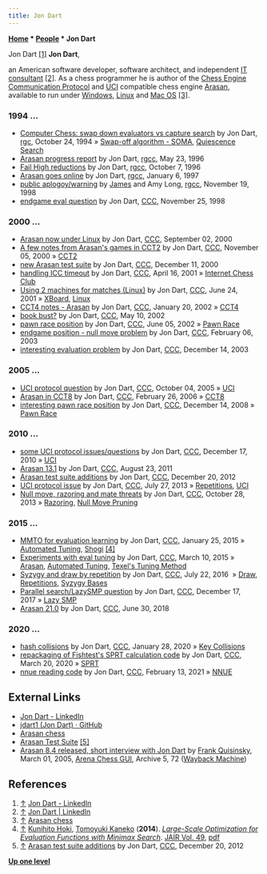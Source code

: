 ```yaml
---
title: Jon Dart
---
```

**[Home](Home "Home") \* [People](People "People") \* Jon Dart**



 [](https://www.linkedin.com/pub/jon-dart/3/382/b7) Jon Dart <a id="cite-note-1" href="#cite-ref-1">[1]</a> 
**Jon Dart**,  

an American software developer, software architect, and independent [IT consultant](https://en.wikipedia.org/wiki/Information_technology_consulting) <a id="cite-note-2" href="#cite-ref-2">[2]</a>. As a chess programmer he is author of the [Chess Engine Communication Protocol](Chess_Engine_Communication_Protocol "Chess Engine Communication Protocol") and [UCI](UCI "UCI") compatible chess engine [Arasan](Arasan "Arasan"), available to run under [Windows](Windows "Windows"), [Linux](Linux "Linux") and [Mac OS](Mac_OS "Mac OS") <a id="cite-note-3" href="#cite-ref-3">[3]</a>. 



### 1994 ...


* [Computer Chess: swap down evaluators vs capture search](http://groups.google.com/group/rec.games.chess/browse_frm/thread/dd1c55ecc9f48717) by Jon Dart, [rgc](Computer_Chess_Forums "Computer Chess Forums"), October 24, 1994 » [Swap-off algorithm - SOMA](SOMA#Swapoff "SOMA"), [Quiescence Search](Quiescence_Search "Quiescence Search")
* [Arasan progress report](http://groups.google.com/group/rec.games.chess.computer/browse_frm/thread/d75cd258ea73a4a7) by Jon Dart, [rgcc](Computer_Chess_Forums "Computer Chess Forums"), May 23, 1996
* [Fail High reductions](http://groups.google.com/group/rec.games.chess.computer/browse_frm/thread/548e7af6ccc53474) by Jon Dart, [rgcc](Computer_Chess_Forums "Computer Chess Forums"), October 7, 1996
* [Arasan goes online](http://groups.google.com/group/rec.games.chess.computer/browse_frm/thread/4a4705301c3c3229) by Jon Dart, [rgcc](Computer_Chess_Forums "Computer Chess Forums"), January 6, 1997
* [public aplogoy/warning](https://groups.google.com/d/msg/rec.games.chess.computer/oM5FT21uIOg/YpA4IUZz6B4J) by [James](James_Swafford "James Swafford") and Amy Long, [rgcc](Computer_Chess_Forums "Computer Chess Forums"), November 19, 1998
* [endgame eval question](https://www.stmintz.com/ccc/index.php?id=33992) by Jon Dart, [CCC](CCC "CCC"), November 25, 1998


### 2000 ...


* [Arasan now under Linux](https://www.stmintz.com/ccc/index.php?id=127953) by Jon Dart, [CCC](CCC "CCC"), September 02, 2000
* [A few notes from Arasan's games in CCT2](https://www.stmintz.com/ccc/index.php?id=136752) by Jon Dart, [CCC](CCC "CCC"), November 05, 2000 » [CCT2](CCT2 "CCT2")
* [new Arasan test suite](https://www.stmintz.com/ccc/index.php?id=144372) by Jon Dart, [CCC](CCC "CCC"), December 11, 2000
* [handling ICC timeout](https://www.stmintz.com/ccc/index.php?id=163847) by Jon Dart, [CCC](CCC "CCC"), April 16, 2001 » [Internet Chess Club](index.php?title=Internet_Chess_Club&action=edit&redlink=1 "Internet Chess Club (page does not exist)")
* [Using 2 machines for matches (Linux)](https://www.stmintz.com/ccc/index.php?id=176716) by Jon Dart, [CCC](CCC "CCC"), June 24, 2001 » [XBoard](XBoard "XBoard"), [Linux](Linux "Linux")
* [CCT4 notes - Arasan](https://www.stmintz.com/ccc/index.php?id=208715) by Jon Dart, [CCC](CCC "CCC"), January 20, 2002 » [CCT4](CCT4 "CCT4")
* [book bust?](https://www.stmintz.com/ccc/index.php?id=229027) by Jon Dart, [CCC](CCC "CCC"), May 10, 2002
* [pawn race position](https://www.stmintz.com/ccc/index.php?id=234121) by Jon Dart, [CCC](CCC "CCC"), June 05, 2002 » [Pawn Race](Pawn_Race "Pawn Race")
* [endgame position - null move problem](https://www.stmintz.com/ccc/index.php?id=282362) by Jon Dart, [CCC](CCC "CCC"), February 06, 2003
* [interesting evaluation problem](https://www.stmintz.com/ccc/index.php?id=335956) by Jon Dart, [CCC](CCC "CCC"), December 14, 2003


### 2005 ...


* [UCI protocol question](https://www.stmintz.com/ccc/index.php?id=453616) by Jon Dart, [CCC](CCC "CCC"), October 04, 2005 » [UCI](UCI "UCI")
* [Arasan in CCT8](https://www.stmintz.com/ccc/index.php?id=489903) by Jon Dart, [CCC](CCC "CCC"), February 26, 2006 » [CCT8](CCT8 "CCT8")
* [interesting pawn race position](http://www.talkchess.com/forum/viewtopic.php?t=25434) by Jon Dart, [CCC](CCC "CCC"), December 14, 2008 » [Pawn Race](Pawn_Race "Pawn Race")


### 2010 ...


* [some UCI protocol issues/questions](http://www.talkchess.com/forum/viewtopic.php?topic_view=threads&p=381800) by Jon Dart, [CCC](CCC "CCC"), December 17, 2010 » [UCI](UCI "UCI")
* [Arasan 13.1](http://www.talkchess.com/forum/viewtopic.php?t=40157) by Jon Dart, [CCC](CCC "CCC"), August 23, 2011
* [Arasan test suite additions](http://www.talkchess.com/forum/viewtopic.php?t=46500) by Jon Dart, [CCC](CCC "CCC"), December 20, 2012
* [UCI protocol issue](http://www.talkchess.com/forum/viewtopic.php?t=48768) by Jon Dart, [CCC](CCC "CCC"), July 27, 2013 » [Repetitions](Repetitions "Repetitions"), [UCI](UCI "UCI")
* [Null move, razoring and mate threats](http://www.talkchess.com/forum/viewtopic.php?t=49863) by Jon Dart, [CCC](CCC "CCC"), October 28, 2013 » [Razoring](Razoring "Razoring"), [Null Move Pruning](Null_Move_Pruning "Null Move Pruning")


### 2015 ...


* [MMTO for evaluation learning](http://www.talkchess.com/forum/viewtopic.php?t=55084) by Jon Dart, [CCC](CCC "CCC"), January 25, 2015 » [Automated Tuning](Automated_Tuning "Automated Tuning"), [Shogi](Shogi "Shogi") <a id="cite-note-4" href="#cite-ref-4">[4]</a>
* [Experiments with eval tuning](http://www.talkchess.com/forum/viewtopic.php?t=55621) by Jon Dart, [CCC](CCC "CCC"), March 10, 2015 » [Arasan](Arasan "Arasan"), [Automated Tuning](Automated_Tuning "Automated Tuning"), [Texel's Tuning Method](Texel%27s_Tuning_Method "Texel's Tuning Method")
* [Syzygy and draw by repetition](http://www.talkchess.com/forum/viewtopic.php?t=60906) by Jon Dart, [CCC](CCC "CCC"), July 22, 2016  » [Draw](Draw "Draw"), [Repetitions](Repetitions "Repetitions"), [Syzygy Bases](Syzygy_Bases "Syzygy Bases")
* [Parallel search/LazySMP question](http://www.talkchess.com/forum/viewtopic.php?t=66044) by Jon Dart, [CCC](CCC "CCC"), December 17, 2017 » [Lazy SMP](Lazy_SMP "Lazy SMP")
* [Arasan 21.0](http://www.talkchess.com/forum3/viewtopic.php?f=2&t=67855) by Jon Dart, [CCC](CCC "CCC"), June 30, 2018


### 2020 ...


* [hash collisions](http://www.talkchess.com/forum3/viewtopic.php?f=7&t=72932) by Jon Dart, [CCC](CCC "CCC"), January 28, 2020 » [Key Collisions](Transposition_Table#KeyCollisions "Transposition Table")
* [repackaging of Fishtest's SPRT calculation code](http://www.talkchess.com/forum3/viewtopic.php?f=7&t=73419) by Jon Dart, [CCC](CCC "CCC"), March 20, 2020 » [SPRT](Match_Statistics#SPRT "Match Statistics")
* [nnue reading code](http://www.talkchess.com/forum3/viewtopic.php?f=7&t=76570) by Jon Dart, [CCC](CCC "CCC"), February 13, 2021 » [NNUE](NNUE "NNUE")


## External Links


* [Jon Dart - LinkedIn](http://www.linkedin.com/pub/jon-dart/3/382/b7)
* [jdart1 (Jon Dart) · GitHub](https://github.com/jdart1)
* [Arasan chess](https://www.arasanchess.org/)
* [Arasan Test Suite](https://www.arasanchess.org/testsuite.shtml) <a id="cite-note-5" href="#cite-ref-5">[5]</a>
* [Arasan 8.4 released, short interview with Jon Dart](https://web.archive.org/web/20120106012659/http://www.playwitharena.com/?Newsticker:Archive_5) by [Frank Quisinsky](Frank_Quisinsky "Frank Quisinsky"), March 01, 2005, [Arena Chess GUI](Arena "Arena"), Archive 5, 72 ([Wayback Machine](https://en.wikipedia.org/wiki/Wayback_Machine))


## References


1. <a id="cite-ref-1" href="#cite-note-1">↑</a> [Jon Dart - LinkedIn](http://www.linkedin.com/pub/jon-dart/3/382/b7)
2. <a id="cite-ref-2" href="#cite-note-2">↑</a> [Jon Dart | LinkedIn](http://www.linkedin.com/pub/jon-dart/3/382/b7)
3. <a id="cite-ref-3" href="#cite-note-3">↑</a> [Arasan chess](http://www.arasanchess.org/)
4. <a id="cite-ref-4" href="#cite-note-4">↑</a> [Kunihito Hoki](Kunihito_Hoki "Kunihito Hoki"), [Tomoyuki Kaneko](Tomoyuki_Kaneko "Tomoyuki Kaneko") (**2014**). *[Large-Scale Optimization for Evaluation Functions with Minimax Search](https://www.jair.org/papers/paper4217.html)*. [JAIR Vol. 49](https://www.jair.org/vol/vol49.html), [pdf](https://www.jair.org/media/4217/live-4217-7792-jair.pdf)
5. <a id="cite-ref-5" href="#cite-note-5">↑</a> [Arasan test suite additions](http://www.talkchess.com/forum/viewtopic.php?t=46500) by Jon Dart, [CCC](CCC "CCC"), December 20, 2012

**[Up one level](People "People")**







 
